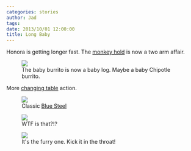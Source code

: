 ```yaml
---
categories: stories
author: Jad
tags: 
date: 2013/10/01 12:00:00
title: Long Baby
---
```

Honora is getting longer fast.  The  <a href="/stories/2013/09/06/big-day-out">monkey hold</a> is now a two arm affair.  

<figure>
<img src="/img/2013/10/01/img_3579_medium.jpg" />
<figcaption>The baby burrito is now a baby log.  Maybe a baby Chipotle burrito.</figcaption>
</figure>

More <a href="/stories/2013/09/30/changing-table/">changing table</a> action.  

<figure>
<img src="/img/2013/10/01/img_3436_medium.jpg" />
<figcaption>Classic <a href="/stories/2013/09/30/changing-table/">Blue Steel</a></figcaption>
</figure>

<figure>
<img src="/img/2013/10/01/img_3438_medium.jpg" />
<figcaption>WTF is that?!?</figcaption>
</figure>

<figure>
<img src="/img/2013/10/01/img_3453_medium.jpg" />
<figcaption>It's the furry one.  Kick it in the throat!</figcaption>
</figure>
